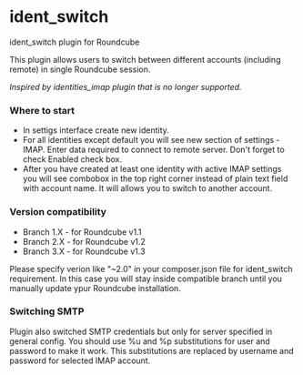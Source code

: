 # ident_switch
ident_switch plugin for Roundcube

This plugin allows users to switch between different accounts (including remote) in single Roundcube session.

*Inspired by identities_imap plugin that is no longer supported.*

### Where to start ###
* In settigs interface create new identity.
* For all identities except default you will see new section of settings - IMAP. Enter data required to connect to  remote server. Don't forget to check Enabled check box.
* After you have created at least one identity with active IMAP settings you will see combobox in the top right corner instead of plain text field with account name. It will allows you to switch to another account.

### Version compatibility ###
* Branch 1.X - for Roundcube v1.1
* Branch 2.X - for Roundcube v1.2
* Branch 3.X - for Roundcube v1.3

Please specify verion like "~2.0" in your composer.json file for ident_switch requirement. In this case you will stay inside compatible branch until you manually update ypur Roundcube installation.

### Switching SMTP ###
Plugin also switched SMTP credentials but only for server specified in general config. You should use %u and %p substitutions for user and password to make it work. This substitutions are replaced by username and password for selected IMAP account.
